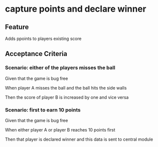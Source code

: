 # capture points and declare winner

## Feature

Adds ppoints to players existing score

## Acceptance Criteria

### Scenario: either of the players misses the ball

  Given that the game is bug free

  When player A misses the ball and the ball hits the side walls

  Then the score of player B is increased by one and vice versa

### Scenario: first to earn 10 points

  Given that the game is bug free

  When either player A or player B reaches 10 points first

  Then that player is declared winner and this data is sent to
  central module
  